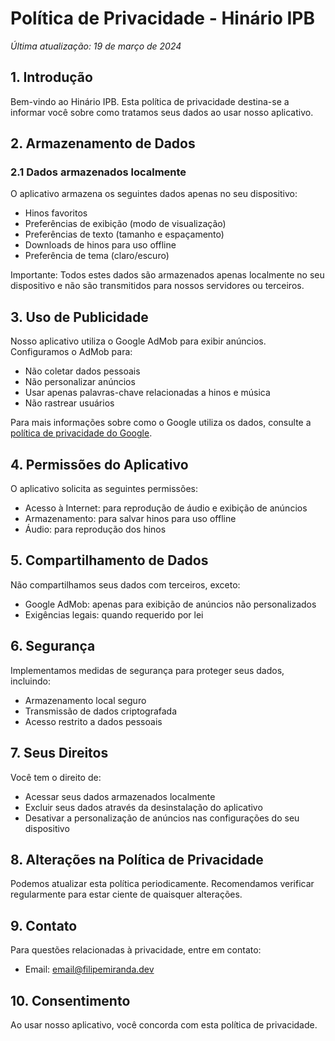 # Política de Privacidade - Hinário IPB

_Última atualização: 19 de março de 2024_

## 1. Introdução

Bem-vindo ao Hinário IPB. Esta política de privacidade destina-se a informar você sobre como tratamos seus dados ao usar nosso aplicativo.

## 2. Armazenamento de Dados

### 2.1 Dados armazenados localmente

O aplicativo armazena os seguintes dados apenas no seu dispositivo:

- Hinos favoritos
- Preferências de exibição (modo de visualização)
- Preferências de texto (tamanho e espaçamento)
- Downloads de hinos para uso offline
- Preferência de tema (claro/escuro)

Importante: Todos estes dados são armazenados apenas localmente no seu dispositivo e não são transmitidos para nossos servidores ou terceiros.

## 3. Uso de Publicidade

Nosso aplicativo utiliza o Google AdMob para exibir anúncios. Configuramos o AdMob para:

- Não coletar dados pessoais
- Não personalizar anúncios
- Usar apenas palavras-chave relacionadas a hinos e música
- Não rastrear usuários

Para mais informações sobre como o Google utiliza os dados, consulte a [política de privacidade do Google](https://policies.google.com/privacy).

## 4. Permissões do Aplicativo

O aplicativo solicita as seguintes permissões:

- Acesso à Internet: para reprodução de áudio e exibição de anúncios
- Armazenamento: para salvar hinos para uso offline
- Áudio: para reprodução dos hinos

## 5. Compartilhamento de Dados

Não compartilhamos seus dados com terceiros, exceto:

- Google AdMob: apenas para exibição de anúncios não personalizados
- Exigências legais: quando requerido por lei

## 6. Segurança

Implementamos medidas de segurança para proteger seus dados, incluindo:

- Armazenamento local seguro
- Transmissão de dados criptografada
- Acesso restrito a dados pessoais

## 7. Seus Direitos

Você tem o direito de:

- Acessar seus dados armazenados localmente
- Excluir seus dados através da desinstalação do aplicativo
- Desativar a personalização de anúncios nas configurações do seu dispositivo

## 8. Alterações na Política de Privacidade

Podemos atualizar esta política periodicamente. Recomendamos verificar regularmente para estar ciente de quaisquer alterações.

## 9. Contato

Para questões relacionadas à privacidade, entre em contato:

- Email: email@filipemiranda.dev

## 10. Consentimento

Ao usar nosso aplicativo, você concorda com esta política de privacidade.
